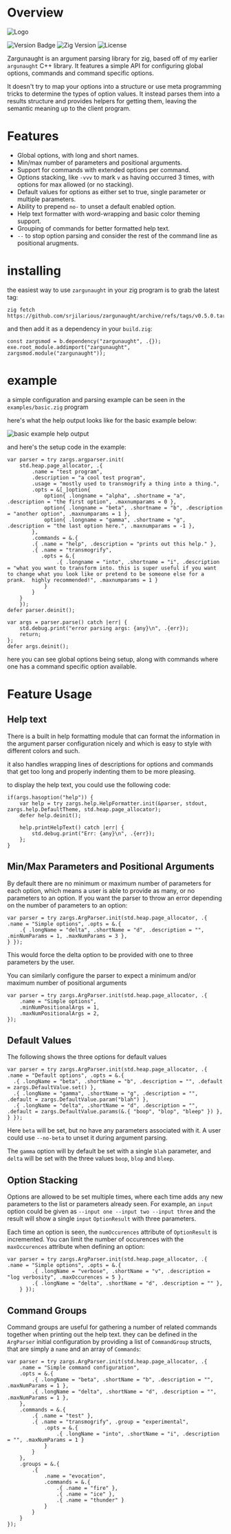 # Overview

![Logo](images/zargunaught.png)

![Version Badge](https://img.shields.io/badge/Version-0.5.0-brightgreen)
![Zig Version](https://img.shields.io/badge/Zig%20Version-0.13.0-%23f7a41d?logo=zig)
![License](https://img.shields.io/badge/License-MIT-blue)

Zargunaught is an argument parsing library for zig, based off of my earlier `argunaught` C++ library.  It features a simple API for configuring global options, commands and command specific options.

It doesn't try to map your options into a structure or use meta programming tricks to determine the types of option values.  It instead parses them into a results structure and provides helpers for getting them, leaving the semantic meaning up to the client program.

# Features

- Global options, with long and short names.
- Min/max number of parameters and positional arguments.
- Support for commands with extended options per command.
- Options stacking, like `-vvv` to mark `v` as having occurred 3 times, with options for max allowed (or no stacking).
- Default values for options as either set to true, single parameter or multiple parameters.
- Ability to prepend `no-` to unset a default enabled option.
- Help text formatter with word-wrapping and basic color theming support.
- Grouping of commands for better formatted help text.
- `--` to stop option parsing and consider the rest of the command line as positional arugments.

# installing

the easiest way to use `zargunaught` in your zig program is to grab the latest tag:

```
zig fetch https://github.com/srjilarious/zargunaught/archive/refs/tags/v0.5.0.tar.gz
```

and then add it as a dependency in your `build.zig`:

```
const zargsmod = b.dependency("zargunaught", .{});
exe.root_module.addimport("zargunaught", zargsmod.module("zargunaught"));
```

# example

a simple configuration and parsing example can be seen in the `examples/basic.zig` program

here's what the help output looks like for the basic example below:

![basic example help output](images/basic_example_help.png)

and here's the setup code in the example:

```zig
var parser = try zargs.argparser.init(
    std.heap.page_allocator, .{ 
        .name = "test program",
        .description = "a cool test program",
        .usage = "mostly used to transmogrify a thing into a thing.",
        .opts = &[_]option{
            option{ .longname = "alpha", .shortname = "a", .description = "the first option", .maxnumparams = 0 },
            option{ .longname = "beta", .shortname = "b", .description = "another option", .maxnumparams = 1 },
            option{ .longname = "gamma", .shortname = "g", .description = "the last option here.", .maxnumparams = -1 },
        },
        .commands = &.{
        .{ .name = "help", .description = "prints out this help." },
        .{ .name = "transmogrify", 
           .opts = &.{
                .{ .longname = "into", .shortname = "i", .description = "what you want to transform into. this is super useful if you want to change what you look like or pretend to be someone else for a prank.  highly recommended!", .maxnumparams = 1 }
            }
        }
    }
    });
defer parser.deinit();

var args = parser.parse() catch |err| {
    std.debug.print("error parsing args: {any}\n", .{err});
    return;
};
defer args.deinit();
```

here you can see global options being setup, along with commands where one has a command specific option available.


# Feature Usage

## Help text
There is a built in help formatting module that can format the information in the argument parser configuration nicely and which is easy to style with different colors and such.

it also handles wrapping lines of descriptions for options and commands that get too long and properly indenting them to be more pleasing.

to display the help text, you could use the following code:

```zig
if(args.hasoption("help")) {
    var help = try zargs.help.HelpFormatter.init(&parser, stdout, zargs.help.DefaultTheme, std.heap.page_allocator);
    defer help.deinit();

    help.printHelpText() catch |err| {
        std.debug.print("Err: {any}\n", .{err});
    };
}
```

## Min/Max Parameters and Positional Arguments

By default there are no minimum or maximum number of parameters for each option, which means a user is able to provide as many, or no parameters to an option.  If you want the parser to throw an error depending on the number of parameters to an option:

```zig
var parser = try zargs.ArgParser.init(std.heap.page_allocator, .{ .name = "Simple options", .opts = &.{
    .{ .longName = "delta", .shortName = "d", .description = "", .minNumParams = 1, .maxNumParams = 3 },
} });
```

This would force the delta option to be provided with one to three parameters by the user.

You can similarly configure the parser to expect a minimum and/or maximum number of positional arguments

```zig
var parser = try zargs.ArgParser.init(std.heap.page_allocator, .{
    .name = "Simple options",
    .minNumPositionalArgs = 1,
    .maxNumPositionalArgs = 2,
});
```

## Default Values

The following shows the three options for default values

```zig
var parser = try zargs.ArgParser.init(std.heap.page_allocator, .{ .name = "Default options", .opts = &.{
  .{ .longName = "beta", .shortName = "b", .description = "", .default = zargs.DefaultValue.set() },
  .{ .longName = "gamma", .shortName = "g", .description = "", .default = zargs.DefaultValue.param("blah") },
  .{ .longName = "delta", .shortName = "d", .description = "", .default = zargs.DefaultValue.params(&.{ "boop", "blop", "bleep" }) },
} });
```

Here `beta` will be set, but no have any parameters associated with it.  A user could use `--no-beta` to unset it during argument parsing.

The `gamma` option will by default be set with a single `blah` parameter, and `delta` will be set with the three values `boop`, `blop` and `bleep`.


## Option Stacking

Options are allowed to be set multiple times, where each time adds any new parameters to the list or parameters already seen.  For example, an `input` option could be given as `--input one --input two --input three` and the result will show a single `input` `OptionResult` with three parameters.

Each time an option is seen, the `numOccurences` attribute of `OptionResult` is incremented.  You can limit the number of occurences with the `maxOccurences` attribute when defining an option:

```zig
var parser = try zargs.ArgParser.init(std.heap.page_allocator, .{ .name = "Simple options", .opts = &.{
        .{ .longName = "verbose", .shortName = "v", .description = "log verbosity", .maxOccurences = 5 },
        .{ .longName = "delta", .shortName = "d", .description = "" },
    } });
```

## Command Groups

Command groups are useful for gathering a number of related commands together when printing out the help text.  they can be defined in the `ArgParser` initial configuration by providing a list of `CommandGroup` structs, that are simply a `name` and an array of `Commands`:

```zig
var parser = try zargs.ArgParser.init(std.heap.page_allocator, .{ 
    .name = "Simple command configuration", 
    .opts = &.{
        .{ .longName = "beta", .shortName = "b", .description = "", .maxNumParams = 1 },
        .{ .longName = "delta", .shortName = "d", .description = "", .maxNumParams = 1 },
    },
    .commands = &.{
        .{ .name = "test" },
        .{ .name = "transmogrify", .group = "experimental",
            .opts = &.{
                .{ .longName = "into", .shortName = "i", .description = "", .maxNumParams = 1 }
            }
        }
    },
    .groups = &.{
        .{
            .name = "evocation",
            .commands = &.{ 
                .{ .name = "fire" },
                .{ .name = "ice" },
                .{ .name = "thunder" }
            }
        }
    }
});
```
